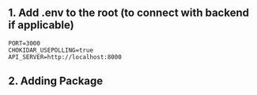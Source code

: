 
## 1. Add .env to the root (to connect with backend if applicable)

```
PORT=3000
CHOKIDAR_USEPOLLING=true
API_SERVER=http://localhost:8000
```

## 2. Adding Package


